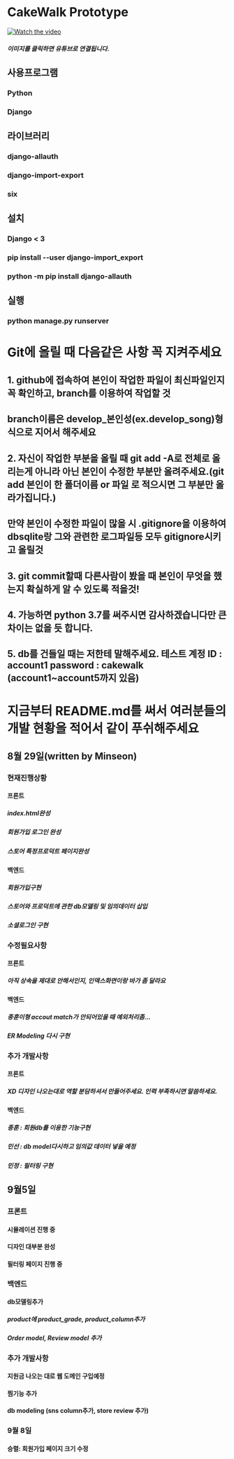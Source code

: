# CakeWalk Prototype

[![Watch the video](https://img.youtube.com/vi/HI_R2VVGFKU/default.jpg)](https://youtu.be/HI_R2VVGFKU)
##### 이미지를 클릭하면 유튜브로 연결됩니다.

## 사용프로그램
### Python
### Django

## 라이브러리
### django-allauth
### django-import-export
### six

## 설치
### Django < 3
### pip install --user django-import_export
### python -m pip install django-allauth

## 실행
### python manage.py runserver

# Git에 올릴 때 다음같은 사항 꼭 지켜주세요
## 1. github에 접속하여 본인이 작업한 파일이 최신파일인지 꼭 확인하고, branch를 이용하여 작업할 것

## branch이름은 develop_본인성(ex.develop_song)형식으로 지어서 해주세요
## 2. 자신이 작업한 부분을 올릴 때 git add -A로 전체로 올리는게 아니라 아닌 본인이 수정한 부분만 올려주세요.(git add 본인이 한 폴더이름 or 파일 로 적으시면 그 부분만 올라가집니다.)


## 만약 본인이 수정한 파일이 많을 시 .gitignore을 이용하여 dbsqlite랑 그와 관련한 로그파일등 모두 gitignore시키고 올릴것
## 3. git commit할때 다른사람이 봤을 때 본인이 무엇을 했는지 확실하게 알 수 있도록 적을것!


## 4. 가능하면 python 3.7를 써주시면 감사하겠습니다만 큰차이는 없을 듯 합니다.

## 5. db를 건들일 때는 저한테 말해주세요. 테스트 계정 ID : account1  password : cakewalk   (account1~account5까지 있음)

# 지금부터 README.md를 써서 여러분들의 개발 현황을 적어서 같이 푸쉬해주세요
## 8월 29일(written by Minseon)
### 현재진행상황
#### 프론트
##### index.html완성
##### 회원가입 로그인 완성
##### 스토어 특정프로덕트 페이지완성
#### 백엔드
##### 회원가입구현
##### 스토어와 프로덕트에 관한 db모델링 및 임의데이터 삽입
##### 소셜로그인 구현

### 수정필요사항
#### 프론트
##### 아직 상속을 제대로 안해서인지, 인덱스화면이랑 바가 좀 달라요

#### 백엔드
##### 종훈이형 accout match가 안되어있을 때 예외처리좀...
##### ER Modeling 다시 구현

### 추가 개발사항
#### 프론트
##### XD 디자인 나오는대로 역할 분담하셔서 만들어주세요. 인력 부족하시면 말씀하세요.

#### 백엔드
##### 종훈 : 회원db를 이용한 기능구현
##### 민선 : db model다시하고 임의값 데이터 넣을 예정
##### 민정 : 필터링 구현


## 9월5일
### 프론트
#### 시뮬레이션 진행 중
#### 디자인 대부분 완성
#### 필터링 페이지 진행 중

### 백엔드
#### db모델링추가
##### product에 product_grade, product_column추가
##### Order model, Review model 추가


### 추가 개발사항
#### 지원금 나오는 대로 웹 도메인 구입예정
#### 찜기능 추가
#### db modeling (sns column추가, store review 추가)

### 9월 8일
#### 승렬: 회원가입 페이지 크기 수정
